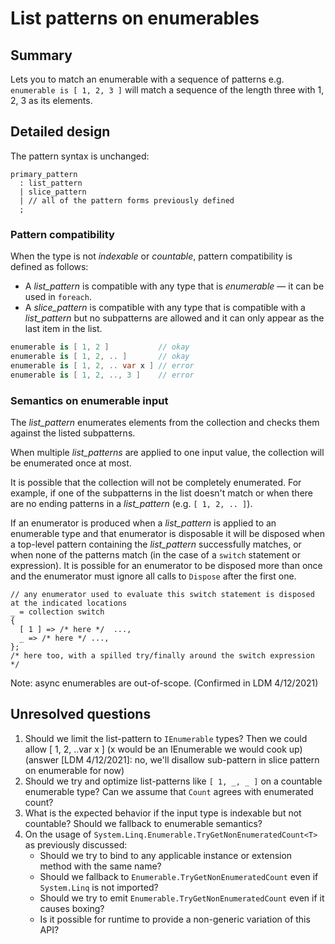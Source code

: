 # List patterns on enumerables

## Summary

Lets you to match an enumerable with a sequence of patterns e.g. `enumerable is [ 1, 2, 3 ]` will match a sequence of the length three with 1, 2, 3 as its elements.

## Detailed design

The pattern syntax is unchanged:

```antlr
primary_pattern
  : list_pattern
  | slice_pattern
  | // all of the pattern forms previously defined
  ;
```

### Pattern compatibility

When the type is not *indexable* or *countable*, pattern compatibility is defined as follows:

- A *list_pattern* is compatible with any type that is *enumerable* — it can be used in `foreach`.
- A *slice_pattern* is compatible with any type that is compatible with a *list_pattern* but no subpatterns are allowed and it can only appear as the last item in the list.

```cs
enumerable is [ 1, 2 ]           // okay
enumerable is [ 1, 2, .. ]       // okay
enumerable is [ 1, 2, .. var x ] // error
enumerable is [ 1, 2, .., 3 ]    // error
```

### Semantics on enumerable input

The *list_pattern* enumerates elements from the collection and checks them against the listed subpatterns. 

When multiple *list_patterns* are applied to one input value, the collection will be enumerated once at most.

It is possible that the collection will not be completely enumerated. For example, if one of the subpatterns in the list doesn't match or when there are no ending patterns in a *list_pattern* (e.g. `[ 1, 2, .. ]`).

If an enumerator is produced when a *list_pattern* is applied to an enumerable type and that enumerator is disposable it will be disposed when a top-level pattern containing the *list_pattern* successfully matches, or when none of the patterns match (in the case of a `switch` statement or expression). It is possible for an enumerator to be disposed more than once and the enumerator must ignore all calls to `Dispose` after the first one.
```
// any enumerator used to evaluate this switch statement is disposed at the indicated locations
_ = collection switch
{
  [ 1 ] => /* here */  ...,
  _ => /* here */ ...,
};
/* here too, with a spilled try/finally around the switch expression */
```

Note: async enumerables are out-of-scope. (Confirmed in LDM 4/12/2021) 

## Unresolved questions

1. Should we limit the list-pattern to `IEnumerable` types? Then we could allow [ 1, 2, ..var x ] (x would be an IEnumerable we would cook up) (answer [LDM 4/12/2021]: no, we'll disallow sub-pattern in slice pattern on enumerable for now)
2. Should we try and optimize list-patterns like `[ 1, _, _ ]` on a countable enumerable type? Can we assume that `Count` agrees with enumerated count?
3. What is the expected behavior if the input type is indexable but not countable? Should we fallback to enumerable semantics?
4. On the usage of `System.Linq.Enumerable.TryGetNonEnumeratedCount<T>` as previously discussed:
	  - Should we try to bind to any applicable instance or extension method with the same name?
	  - Should we fallback to `Enumerable.TryGetNonEnumeratedCount` even if `System.Linq` is not imported?
	  - Should we try to emit `Enumerable.TryGetNonEnumeratedCount` even if it causes boxing?
	  - Is it possible for runtime to provide a non-generic variation of this API?
